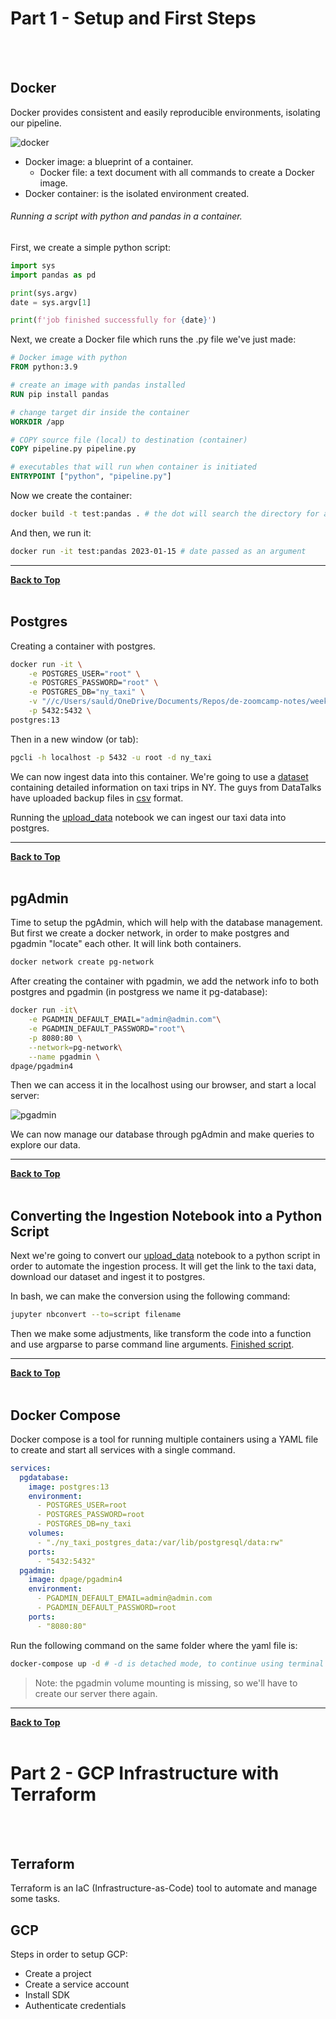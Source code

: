 
# Part 1 - Setup and First Steps
<br/><br/>
## Docker

Docker provides consistent and easily reproducible environments, isolating our pipeline.

![docker](img/docker.png)

- Docker image: a blueprint of a container.
	- Docker file: a text document with all commands to create a Docker image.
- Docker container: is the isolated environment created.


###### Running a script with python and pandas in a container.

First, we create a simple python script:
```python
import sys
import pandas as pd

print(sys.argv)
date = sys.argv[1]

print(f'job finished successfully for {date}')
```

Next, we create a Docker file which runs the .py file we've just made:
```dockerfile
# Docker image with python 
FROM python:3.9

# create an image with pandas installed 
RUN pip install pandas

# change target dir inside the container
WORKDIR /app

# COPY source file (local) to destination (container)
COPY pipeline.py pipeline.py

# executables that will run when container is initiated
ENTRYPOINT ["python", "pipeline.py"]
```

Now we create the container:
```bash
docker build -t test:pandas . # the dot will search the directory for a docker file
```

And then, we run it:
```bash
docker run -it test:pandas 2023-01-15 # date passed as an argument
```


--------
__[Back to Top](#index)__
<br/><br/>
## Postgres

Creating a container with postgres.

```bash
docker run -it \
    -e POSTGRES_USER="root" \
    -e POSTGRES_PASSWORD="root" \
    -e POSTGRES_DB="ny_taxi" \
    -v "//c/Users/sauld/OneDrive/Documents/Repos/de-zoomcamp-notes/week-1/content/ny_taxi_postgres_data:/var/lib/postgresql/data" \
    -p 5432:5432 \
postgres:13
```

Then in a new window (or tab):
```bash
pgcli -h localhost -p 5432 -u root -d ny_taxi
```


We can now ingest data into this container. 
We're going to use a [dataset](https://www.nyc.gov/site/tlc/about/tlc-trip-record-data.page) containing detailed information on taxi trips in NY. The guys from DataTalks have uploaded backup files in [csv](https://github.com/DataTalksClub/nyc-tlc-data) format.

Running the [upload_data](https://github.com/saulzera/data-engineering-zoomcamp/blob/master/week-1/content/upload_data.ipynb) notebook we can ingest our taxi data into postgres.

--------------
__[Back to Top](#index)__
<br/><br/>
## pgAdmin
Time to setup the pgAdmin, which will help with the database management.
But first we create a docker network, in order to make postgres and pgadmin "locate" each other. It will link both containers.

```bash
docker network create pg-network
```

After creating the container with pgadmin, we add the network info to both postgres and pgadmin (in postgress we name it pg-database):
```bash
docker run -it\
    -e PGADMIN_DEFAULT_EMAIL="admin@admin.com"\
    -e PGADMIN_DEFAULT_PASSWORD="root"\
    -p 8080:80 \
    --network=pg-network\
    --name pgadmin \
dpage/pgadmin4
```


Then we can access it in the localhost using our browser, and start a local server:

![pgadmin](img/pgadmin.png)

We can now manage our database through pgAdmin and make queries to explore our data.

--------------
__[Back to Top](#index)__
<br/><br/>
## Converting the Ingestion Notebook into a Python Script

Next we're going to convert our [upload_data](https://github.com/saulzera/data-engineering-zoomcamp/blob/master/week-1/content/upload_data.ipynb) notebook to a python script in order to automate the ingestion process. It will get the link to the taxi data, download our dataset and ingest it to  postgres.

In bash, we can make the conversion using the following command:
```bash
jupyter nbconvert --to=script filename
```

Then we make some adjustments, like transform the code into a function and use argparse to parse command line arguments. [Finished script](https://github.com/saulzera/data-engineering-zoomcamp/blob/master/week-1/content/ingest_data.py).

------------
__[Back to Top](#index)__
<br/><br/>
## Docker Compose

Docker compose is a tool for running multiple containers using a YAML file to create and start all services with a single command.

```yaml
services:
  pgdatabase:
    image: postgres:13
    environment:
      - POSTGRES_USER=root
      - POSTGRES_PASSWORD=root
      - POSTGRES_DB=ny_taxi
    volumes:
      - "./ny_taxi_postgres_data:/var/lib/postgresql/data:rw"
    ports:
      - "5432:5432"
  pgadmin:
    image: dpage/pgadmin4
    environment:
      - PGADMIN_DEFAULT_EMAIL=admin@admin.com
      - PGADMIN_DEFAULT_PASSWORD=root
    ports:
      - "8080:80"
```

Run the following command on the same folder where the yaml file is:
```bash
docker-compose up -d # -d is detached mode, to continue using terminal
```

>Note: the pgadmin volume mounting is missing, so we'll have to create our server there again.

-------------
__[Back to Top](#index)__
<br/><br/>
# Part 2 - GCP Infrastructure with Terraform
<br/><br/>
## Terraform

Terraform is an IaC (Infrastructure-as-Code) tool to automate and manage some tasks.

## GCP

Steps in order to setup GCP:
- Create a project
- Create a service account
- Install SDK
- Authenticate credentials















